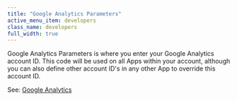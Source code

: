 ```yaml
---
title: "Google Analytics Parameters"
active_menu_item: developers
class_name: developers
full_width: true
---
```



Google Analytics Parameters is where you enter your Google Analytics account ID. This code will be used on all Apps within your account, although you can also define other account ID's in any other App to override this account ID.

See: [Google Analytics](../../../../advanced-features/google-analytics/index)
